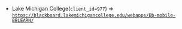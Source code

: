  - Lake Michigan College(`client_id=977`) => [`https://blackboard.lakemichigancollege.edu/webapps/Bb-mobile-BBLEARN/`](https://blackboard.lakemichigancollege.edu/webapps/Bb-mobile-BBLEARN/)
